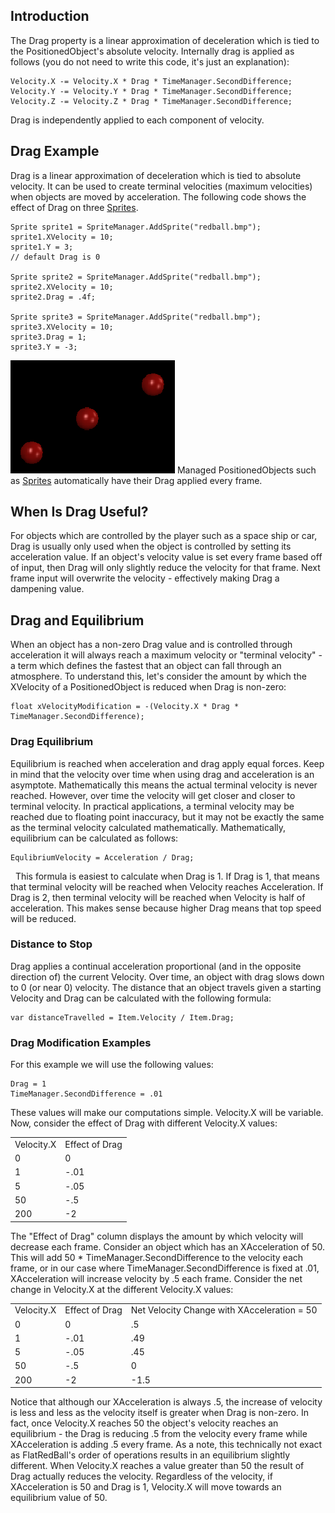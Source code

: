 ## Introduction

The Drag property is a linear approximation of deceleration which is tied to the PositionedObject's absolute velocity. Internally drag is applied as follows (you do not need to write this code, it's just an explanation):

    Velocity.X -= Velocity.X * Drag * TimeManager.SecondDifference;
    Velocity.Y -= Velocity.Y * Drag * TimeManager.SecondDifference;
    Velocity.Z -= Velocity.Z * Drag * TimeManager.SecondDifference;

Drag is independently applied to each component of velocity.

## Drag Example

Drag is a linear approximation of deceleration which is tied to absolute velocity. It can be used to create terminal velocities (maximum velocities) when objects are moved by acceleration. The following code shows the effect of Drag on three [Sprites](/frb/docs/index.php?title=FlatRedBall.Sprite.md "FlatRedBall.Sprite").

    Sprite sprite1 = SpriteManager.AddSprite("redball.bmp");
    sprite1.XVelocity = 10;
    sprite1.Y = 3;
    // default Drag is 0

    Sprite sprite2 = SpriteManager.AddSprite("redball.bmp");
    sprite2.XVelocity = 10;
    sprite2.Drag = .4f;

    Sprite sprite3 = SpriteManager.AddSprite("redball.bmp");
    sprite3.XVelocity = 10;
    sprite3.Drag = 1;
    sprite3.Y = -3;

![3SpritesWithDrag.png](/media/migrated_media-3SpritesWithDrag.png) Managed PositionedObjects such as [Sprites](/frb/docs/index.php?title=FlatRedBall.Sprite.md "FlatRedBall.Sprite") automatically have their Drag applied every frame.

## When Is Drag Useful?

For objects which are controlled by the player such as a space ship or car, Drag is usually only used when the object is controlled by setting its acceleration value. If an object's velocity value is set every frame based off of input, then Drag will only slightly reduce the velocity for that frame. Next frame input will overwrite the velocity - effectively making Drag a dampening value.

## Drag and Equilibrium

When an object has a non-zero Drag value and is controlled through acceleration it will always reach a maximum velocity or "terminal velocity" - a term which defines the fastest that an object can fall through an atmosphere. To understand this, let's consider the amount by which the XVelocity of a PositionedObject is reduced when Drag is non-zero:

    float xVelocityModification = -(Velocity.X * Drag * TimeManager.SecondDifference);

### Drag Equilibrium

Equilibrium is reached when acceleration and drag apply equal forces. Keep in mind that the velocity over time when using drag and acceleration is an asymptote. Mathematically this means the actual terminal velocity is never reached. However, over time the velocity will get closer and closer to terminal velocity. In practical applications, a terminal velocity may be reached due to floating point inaccuracy, but it may not be exactly the same as the terminal velocity calculated mathematically. Mathematically, equilibrium can be calculated as follows:

    EqulibriumVelocity = Acceleration / Drag;

  This formula is easiest to calculate when Drag is 1. If Drag is 1, that means that terminal velocity will be reached when Velocity reaches Acceleration. If Drag is 2, then terminal velocity will be reached when Velocity is half of acceleration. This makes sense because higher Drag means that top speed will be reduced.

### Distance to Stop

Drag applies a continual acceleration proportional (and in the opposite direction of) the current Velocity. Over time, an object with drag slows down to 0 (or near 0) velocity. The distance that an object travels given a starting Velocity and Drag can be calculated with the following formula:

    var distanceTravelled = Item.Velocity / Item.Drag;

### Drag Modification Examples

For this example we will use the following values:

    Drag = 1
    TimeManager.SecondDifference = .01

These values will make our computations simple. Velocity.X will be variable. Now, consider the effect of Drag with different Velocity.X values:

|            |                |
|------------|----------------|
| Velocity.X | Effect of Drag |
| 0          | 0              |
| 1          | -.01           |
| 5          | -.05           |
| 50         | -.5            |
| 200        | -2             |

The "Effect of Drag" column displays the amount by which velocity will decrease each frame. Consider an object which has an XAcceleration of 50. This will add 50 \* TimeManager.SecondDifference to the velocity each frame, or in our case where TimeManager.SecondDifference is fixed at .01, XAcceleration will increase velocity by .5 each frame. Consider the net change in Velocity.X at the different Velocity.X values:

|            |                |                                             |
|------------|----------------|---------------------------------------------|
| Velocity.X | Effect of Drag | Net Velocity Change with XAcceleration = 50 |
| 0          | 0              | .5                                          |
| 1          | -.01           | .49                                         |
| 5          | -.05           | .45                                         |
| 50         | -.5            | 0                                           |
| 200        | -2             | -1.5                                        |

Notice that although our XAcceleration is always .5, the increase of velocity is less and less as the velocity itself is greater when Drag is non-zero. In fact, once Velocity.X reaches 50 the object's velocity reaches an equilibrium - the Drag is reducing .5 from the velocity every frame while XAcceleration is adding .5 every frame. As a note, this technically not exact as FlatRedBall's order of operations results in an equilibrium slightly different. When Velocity.X reaches a value greater than 50 the result of Drag actually reduces the velocity. Regardless of the velocity, if XAcceleration is 50 and Drag is 1, Velocity.X will move towards an equilibrium value of 50.
